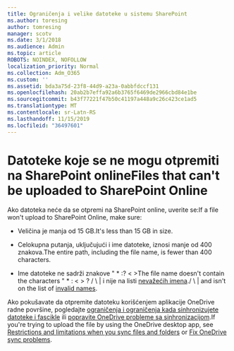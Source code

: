 ```yaml
---
title: Ograničenja i velike datoteke u sistemu SharePoint
ms.author: toresing
author: tomresing
manager: scotv
ms.date: 3/1/2018
ms.audience: Admin
ms.topic: article
ROBOTS: NOINDEX, NOFOLLOW
localization_priority: Normal
ms.collection: Adm_O365
ms.custom: ''
ms.assetid: bda3a75d-23f8-44d9-a23a-0abbfdccf131
ms.openlocfilehash: 20ab2b7effa92a6b3765f6469de2966cbd84e1be
ms.sourcegitcommit: b43f77221f47b50c41197a448a9c26c423ce1ad5
ms.translationtype: MT
ms.contentlocale: sr-Latn-RS
ms.lasthandoff: 11/15/2019
ms.locfileid: "36497601"
---
```

# <a name="files-that-cant-be-uploaded-to-sharepoint-online"></a><span data-ttu-id="3c5df-102">Datoteke koje se ne mogu otpremiti na SharePoint online</span><span class="sxs-lookup"><span data-stu-id="3c5df-102">Files that can't be uploaded to SharePoint Online</span></span>

<span data-ttu-id="3c5df-103">Ako datoteka neće da se otpremi na SharePoint online, uverite se:</span><span class="sxs-lookup"><span data-stu-id="3c5df-103">If a file won't upload to SharePoint Online, make sure:</span></span>
  
- <span data-ttu-id="3c5df-104">Veličina je manja od 15 GB.</span><span class="sxs-lookup"><span data-stu-id="3c5df-104">It's less than 15 GB in size.</span></span>
    
- <span data-ttu-id="3c5df-105">Celokupna putanja, uključujući i ime datoteke, iznosi manje od 400 znakova.</span><span class="sxs-lookup"><span data-stu-id="3c5df-105">The entire path, including the file name, is fewer than 400 characters.</span></span>
    
- <span data-ttu-id="3c5df-106">Ime datoteke ne sadrži znakove " \* :? \< \></span><span class="sxs-lookup"><span data-stu-id="3c5df-106">The file name doesn't contain the characters " \* : \< \> ?</span></span> <span data-ttu-id="3c5df-107">/ \ | i nije na listi [nevažećih imena](https://go.microsoft.com/fwlink/?linkid=866430).</span><span class="sxs-lookup"><span data-stu-id="3c5df-107">/ \ | and isn't on the list of [invalid names](https://go.microsoft.com/fwlink/?linkid=866430).</span></span>
    
<span data-ttu-id="3c5df-108">Ako pokušavate da otpremite datoteku korišćenjem aplikacije OneDrive radne površine, pogledajte [ograničenja i ograničenja kada sinhronizujete datoteke i fascikle](http://go.microsoft.com/fwlink/p/?LinkID=717734) ili [popravite OneDrive probleme sa sinhronizacijom](https://go.microsoft.com/fwlink/?linkid=866431).</span><span class="sxs-lookup"><span data-stu-id="3c5df-108">If you're trying to upload the file by using the OneDrive desktop app, see [Restrictions and limitations when you sync files and folders](http://go.microsoft.com/fwlink/p/?LinkID=717734) or [Fix OneDrive sync problems](https://go.microsoft.com/fwlink/?linkid=866431).</span></span>
  

